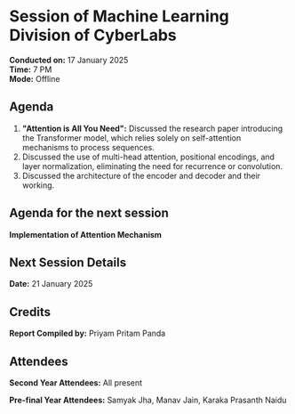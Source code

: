 # Session of Machine Learning Division of CyberLabs  
**Conducted on:** 17 January 2025  
**Time:** 7 PM  
**Mode:** Offline  

## Agenda  
1. **"Attention is All You Need":** Discussed the research paper introducing the Transformer model, which relies solely on self-attention mechanisms to process sequences.  
2. Discussed the use of multi-head attention, positional encodings, and layer normalization, eliminating the need for recurrence or convolution.  
3. Discussed the architecture of the encoder and decoder and their working.  

## Agenda for the next session  
**Implementation of Attention Mechanism**  

## Next Session Details  
**Date:** 21 January 2025  

## Credits  
**Report Compiled by:** Priyam Pritam Panda  

## Attendees  
**Second Year Attendees:** All present  

**Pre-final Year Attendees:** Samyak Jha, Manav Jain, Karaka Prasanth Naidu  

